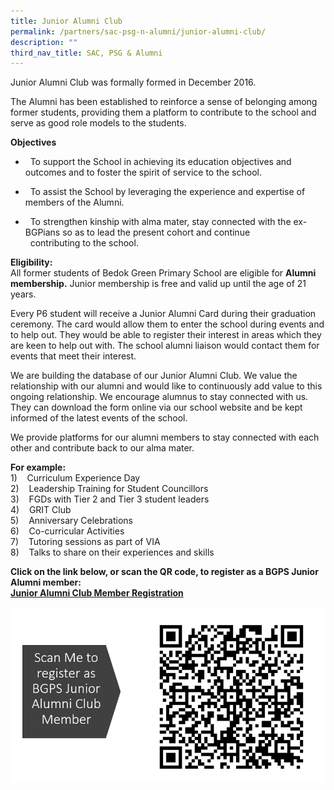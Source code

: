 ```yaml
---
title: Junior Alumni Club
permalink: /partners/sac-psg-n-alumni/junior-alumni-club/
description: ""
third_nav_title: SAC, PSG & Alumni
---
```

Junior Alumni Club was formally formed in December 2016.  

The Alumni has been established to reinforce a sense of belonging among former students, providing them a platform to contribute to the school and serve as good role models to the students.  

**Objectives**

*   &nbsp; To support the School in achieving its education objectives and outcomes and to foster the spirit of service to the school.

*   &nbsp; To assist the School by leveraging the experience and expertise of members of the Alumni.

*   &nbsp; To strengthen kinship with alma mater, stay connected with the ex-BGPians so as to lead the present cohort and continue  
    &nbsp; contributing to the school.

**Eligibility:** <br>
All former students of Bedok Green Primary School are eligible for&nbsp;**Alumni membership.**&nbsp;Junior membership is free and valid up until the age of 21 years.  
  
Every P6 student will receive a Junior Alumni Card during their graduation ceremony. The card would allow them to enter the school during events and to help out. They would be able to register their interest in areas which they are keen to help out with. The school alumni liaison would contact them for events that meet their interest.  
  
We are building the database of our Junior Alumni Club. We value the relationship with our alumni and would like to continuously add value to this ongoing relationship. We encourage alumnus to stay connected with us. They can download the form online via our school website and be kept informed of the latest events of the school.  
  
We provide platforms for our alumni members to stay connected with each other and contribute back to our alma mater.  
  

**For example:**<br>
1)&nbsp;&nbsp;&nbsp;&nbsp;Curriculum Experience Day  
2)&nbsp;&nbsp;&nbsp;&nbsp;Leadership Training for Student Councillors  
3)&nbsp;&nbsp;&nbsp;&nbsp;FGDs with Tier 2 and Tier 3 student leaders  
4)&nbsp;&nbsp;&nbsp;&nbsp;GRIT Club  
5)&nbsp;&nbsp;&nbsp;&nbsp;Anniversary Celebrations  
6)&nbsp;&nbsp;&nbsp;&nbsp;Co-curricular Activities  
7)&nbsp;&nbsp;&nbsp;&nbsp;Tutoring sessions as part of VIA  
8)&nbsp;&nbsp;&nbsp;&nbsp;Talks to share on their experiences and skills

**Click on the link below, or scan the QR code, to register as a BGPS Junior Alumni member:  
[Junior Alumni Club Member Registration](https://docs.google.com/forms/d/e/1FAIpQLSc7507Sasj2cSunIktH23fSKn7cfHabrnvljoXWE2qROXaiKQ/viewform?usp=sf_link)**

![JAC registation](/images/JAC%20registation.jpeg)
